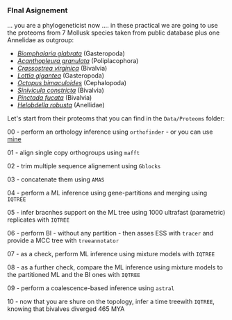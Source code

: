 ### FInal Asignement

... you are a phylogeneticist now .... in these practical we are going to use the proteoms from 7 Mollusk species taken from public database plus one Annelidae as outgroup:

  - [*Biomphalaria glabrata*](https://imagens.ebc.com.br/PLQ4dlImF82bd1vjscHc2EjtVKo=/1600x800/https://agenciabrasil.ebc.com.br/sites/default/files/atoms/image/esquistossomose_artigo_fiomg_interno_0.jpg?itok=Y-6YUgCu) (Gasteropoda)
  - [*Acanthopleura granulata*](https://upload.wikimedia.org/wikipedia/commons/thumb/5/5b/Acanthopleura_granulata_%28West_Indian_fuzzy_chitons%29_%28San_Salvador_Island%2C_Bahamas%29_1_%2816131898481%29.jpg/1600px-Acanthopleura_granulata_%28West_Indian_fuzzy_chitons%29_%28San_Salvador_Island%2C_Bahamas%29_1_%2816131898481%29.jpg?20150503211646) (Poliplacophora)
  - [*Crassostrea virginica*](https://upload.wikimedia.org/wikipedia/commons/6/6d/Oyster_bed%2C_Brunswick%2C_GA%2C_US.jpg) (Bivalvia)
  - [*Lottia gigantea*](https://upload.wikimedia.org/wikipedia/commons/8/8e/Lottia_gigantea.jpg) (Gasteropoda)
  - [*Octopus bimaculoides*](https://www.flickr.com/photos/39365853@N07/7532895572/sizes/k/) (Cephalopoda)
  - [*Sinivicula constricta*](https://www.cabidigitallibrary.org/cms/10.1079/cabicompendium.63482/asset/b2492559-2c1b-4e14-bb98-06f1719d8dca/assets/graphic/63482_02.jpg) (Bivalvia)
  - [*Pinctada fucata*](https://cdn.britannica.com/49/9749-050-33C30CE5/European-flat-oyster.jpg) (Bivalvia)
  - [*Helobdella robusta*](https://upload.wikimedia.org/wikipedia/commons/9/98/Europ%C3%A4ischer-Platt-Egel_cropped.jpg) (Anellidae)


Let's start from their proteoms that you can find in the ```Data/Proteoms``` folder:

00 - perform an orthology inference using ```orthofinder``` - or you can use [mine](https://github.com/for-giobbe/MP25/blob/main/data/OrthoFinder.zip)

01 - align single copy orthogroups using ```mafft```

02 - trim multiple sequence alignement using ```Gblocks```

03 - concatenate them using ```AMAS```

04 - perform a ML inference using gene-partitions and merging using ```IQTREE```

05 - infer bracnhes support on the ML tree using 1000 ultrafast (parametric) replicates with ```IQTREE```

06 - perform BI - without any partition - then asses ESS with ```tracer``` and provide a MCC tree with ```treeannotator```

07 - as a check, perform ML inference using mixture models with ```IQTREE```

08 - as a further check, compare the ML inference using mixture models to the partitioned ML and the BI ones with ```IQTREE```

09 - perform a coalescence-based inference using ```astral```

10 - now that you are shure on the topology, infer a time treewith ```IQTREE```, knowing that bivalves diverged 465 MYA 

